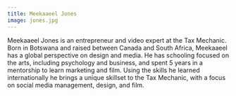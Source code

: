 ```yaml
---
title: Meekaaeel Jones
image: jones.jpg
---
```

Meekaaeel Jones is an entrepreneur and video expert at the Tax Mechanic. Born in Botswana and raised between Canada and South Africa, Meekaaeel has a global perspective on design and media. He has schooling focused on the arts, including psychology and business, and spent 5 years in a mentorship to learn marketing and film. Using the skills he learned internationally he brings a unique skillset to the Tax Mechanic, with a focus on social media management, design, and film.